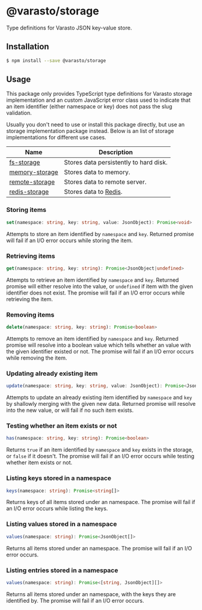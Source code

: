 # @varasto/storage

Type definitions for Varasto JSON key-value store.

## Installation

```sh
$ npm install --save @varasto/storage
```

## Usage

This package only provides TypeScript type definitions for Varasto storage
implementation and an custom JavaScript error class used to indicate that
an item identifier (either namespace or key) does not pass the slug validation.

Usually you don't need to use or install this package directly, but use an
storage implementation package instead. Below is an list of storage
implementations for different use cases.

| Name             | Description                            |
| ---------------- | -------------------------------------- |
| [fs-storage]     | Stores data persistently to hard disk. |
| [memory-storage] | Stores data to memory.                 |
| [remote-storage] | Stores data to remote server.          |
| [redis-storage]  | Stores data to [Redis].                |

[fs-storage]: https://www.npmjs.com/package/@varasto/fs-storage
[memory-storage]: https://www.npmjs.com/package/@varasto/memory-storage
[remote-storage]: https://www.npmjs.com/package/@varasto/remote-storage
[redis-storage]: https://www.npmjs.com/package/@varasto/redis-storage
[redis]: https://redis.io

### Storing items

```TypeScript
set(namespace: string, key: string, value: JsonObject): Promise<void>
```

Attempts to store an item identified by `namespace` and `key`. Returned
promise will fail if an I/O error occurs while storing the item.

### Retrieving items

```TypeScript
get(namespace: string, key: string): Promise<JsonObject|undefined>
```

Attempts to retrieve an item identified by `namespace` and `key`. Returned
promise will either resolve into the value, or `undefined` if item with the
given identifier does not exist. The promise will fail if an I/O error
occurs while retrieving the item.

### Removing items

```TypeScript
delete(namespace: string, key: string): Promise<boolean>
```

Attempts to remove an item identified by `namespace` and `key`. Returned
promise will resolve into a boolean value which tells whether an value with
the given identifier existed or not. The promise will fail if an I/O error
occurs while removing the item.

### Updating already existing item

```TypeScript
update(namespace: string, key: string, value: JsonObject): Promise<JsonObject>
```

Attempts to update an already existing item identified by `namespace` and `key`
by shallowly merging with the given new data. Returned promise will resolve
into the new value, or will fail if no such item exists.

### Testing whether an item exists or not

```TypeScript
has(namespace: string, key: string): Promise<boolean>
```

Returns `true` if an item identified by `namespace` and `key` exists in the
storage, or `false` if it doesn't. The promise will fail if an I/O error
occurs while testing whether item exists or not.

### Listing keys stored in a namespace

```TypeScript
keys(namespace: string): Promise<string[]>
```

Returns keys of all items stored under an namespace. The promise will fail if
an I/O error occurs while listing the keys.

### Listing values stored in a namespace

```TypeScript
values(namespace: string): Promise<JsonObject[]>
```

Returns all items stored under an namespace. The promise will fail if an I/O
error occurs.

### Listing entries stored in a namespace

```TypeScript
values(namespace: string): Promise<[string, JsonObject][]>
```

Returns all items stored under an namespace, with the keys they are identified
by. The promise will fail if an I/O error occurs.
